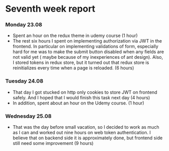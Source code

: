 # Seventh week report

### Monday 23.08

- Spent an hour on the redux theme in udemy course (1 hour)
- The rest six hours I spent on implementing authorization via JWT in the frontend. In particular on implementing
  validations of form, especially hard for me was to make the submit button disabled when any fields are not valid yet (
  maybe because of my inexperiences of ant design). Also, I stored tokens in redux store, but it turned out that redux
  store is reinitializes every time when a page is reloaded. (6 hours)

### Tuesday 24.08

- That day I got stucked on http only cookies to store JWT on frontend safely. And I hoped that I would finish this task
  next day (4 hours)
- In addition, spent about an hour on the Udemy course. (1 hour)

### Wednesday 25.08

- That was the day before small vacation, so I decided to work as much as I can and worked out nine hours on web token
  authentication. I believe that on backend side it is approximately done, but frontend side still need some
  improvement (9 hours)
